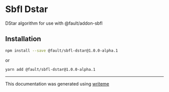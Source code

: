 # Sbfl Dstar

DStar algorithm for use with @fault/addon-sbfl

## Installation

```bash
npm install --save @fault/sbfl-dstar@1.0.0-alpha.1
```
or
```bash
yarn add @fault/sbfl-dstar@1.0.0-alpha.1
```

---
This documentation was generated using [writeme](https://www.npmjs.com/package/@writeme/core)
